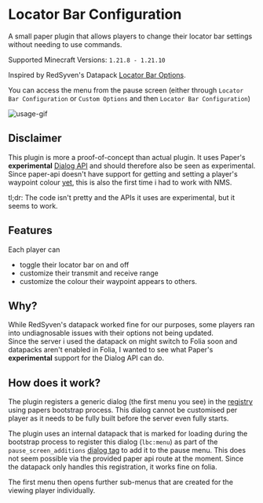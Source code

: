 # Locator Bar Configuration

A small paper plugin that allows players to change their locator bar settings without needing to use commands.

Supported Minecraft Versions: `1.21.8 - 1.21.10`

Inspired by RedSyven's Datapack [Locator Bar Options](https://modrinth.com/datapack/locator-bar-options).

You can access the menu from the pause screen (either through `Locator Bar Configuration` or `Custom Options` and then `Locator Bar Configuration`)

![usage-gif](https://github.com/user-attachments/assets/186fb8cc-17df-4cf6-895e-4b3ab5403051)

## Disclaimer
This plugin is more a proof-of-concept than actual plugin. It uses Paper's **experimental** [Dialog API](https://docs.papermc.io/paper/dev/dialogs/) and should therefore also be seen as experimental.
Since paper-api doesn't have support for getting and setting a player's waypoint colour [yet](https://github.com/PaperMC/Paper/issues/12961), this is also the first time i had to work with NMS.

tl;dr: The code isn't pretty and the APIs it uses are experimental, but it seems to work.

## Features
Each player can
- toggle their locator bar on and off 
- customize their transmit and receive range
- customize the colour their waypoint appears to others.

## Why?
While RedSyven's datapack worked fine for our purposes, some players ran into undiagnosable issues with their options not being updated.  
Since the server i used the datapack on might switch to Folia soon and datapacks aren't enabled in Folia, I wanted to see
what Paper's **experimental** support for the Dialog API can do.

## How does it work?
The plugin registers a generic dialog (the first menu you see) in the [registry](https://docs.papermc.io/paper/dev/command-api/arguments/registry/#_top) using papers bootstrap process.
This dialog cannot be customised per player as it needs to be fully built before the server even fully starts.

The plugin uses an internal datapack that is marked for loading during the bootstrap process to register this dialog (`lbc:menu`) as part of the `pause_screen_additions` [dialog tag](https://minecraft.wiki/w/Dialog_tag_(Java_Edition)) to add it to the pause menu.
This does not seem possible via the provided paper api route at the moment. Since the datapack only handles this registration, it works fine on folia.

The first menu then opens further sub-menus that are created for the viewing player individually.